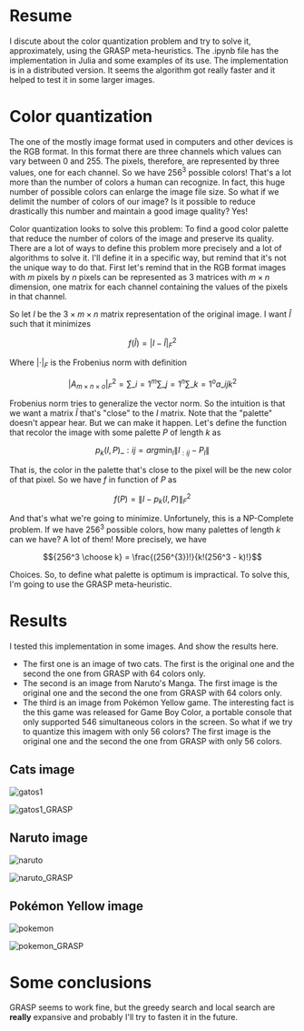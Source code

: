 # Resume

I discute about the color quantization problem and try to solve it, approximately, using the GRASP meta-heuristics. The .ipynb file has the implementation in Julia and some examples of its use. The implementation is in a distributed version. It seems the algorithm got really faster and it helped to test it in some larger images.

# Color quantization

The one of the mostly image format used in computers and other devices is the RGB format. In this format there are three channels which values can vary between 0 and 255. The pixels, therefore, are represented by three values, one for each channel. So we have $256^{3}$ possible colors! That's a lot more than the number of colors a human can recognize. In fact, this huge number of possible colors can enlarge the image file size. So what if we delimit the number of colors of our image? Is it possible to reduce drastically this number and maintain a good image quality? Yes!

Color quantization looks to solve this problem: To find a good color palette that reduce the number of colors of the image and preserve its quality. There are a lot of ways to define this problem more precisely and a lot of algorithms to solve it. I'll define it in a specific way, but remind that it's not the unique way to do that. First let's remind that in the RGB format images with $m$ pixels by $n$ pixels can be represented as $3$ matrices with $m \times n$ dimension, one matrix for each channel containing the values of the pixels in that channel.

So let $I$ be the $3 \times m \times n$ matrix representation of the original image. I want $\hat{I}$ such that it minimizes

$$f(\hat{I}) = |I - \hat{I}|_{F}^{2}$$

Where $|\cdot|_{F}$ is the Frobenius norm with definition

$$|A_{m \times n \times o}|_{F}^{2} = \sum\_{i=1}^{m}\sum\_{j=1}^{n}\sum\_{k=1}^{o}a\_{ijk}^{2}$$

Frobenius norm tries to generalize the vector norm. So the intuition is that we want a matrix $\hat{I}$ that's "close" to the $I$ matrix. Note that the "palette" doesn't appear hear. But we can make it happen. Let's define the function that recolor the image with some palette $P$ of length $k$ as

$$p_{k}(I, P)\_{:ij} = arg\min_{l}\|I_{:ij} - P_{l}\|$$

That is, the color in the palette that's close to the pixel will be the new color of that pixel. So we have $f$ in function of $P$ as

$$f(P)=\|I - p_{k}(I, P)\|_{F}^{2}$$

And that's what we're going to minimize. Unfortunely, this is a NP-Complete problem. If we have $256^{3}$ possible colors, how many palettes of length $k$ can we have? A lot of them! More precisely, we have

$${256^3 \choose k} = \frac{(256^{3})!}{k!(256^3 - k)!}$$

Choices. So, to define what palette is optimum is impractical. To solve this, I'm going to use the GRASP meta-heuristic.

# Results

I tested this implementation in some images. And show the results here.

- The first one is an image of two cats. The first is the original one and the second the one from GRASP with 64 colors only.
- The second is an image from Naruto's Manga. The first image is the original one and the second the one from GRASP with 64 colors only.
- The third is an image from Pokémon Yellow game. The interesting fact is the this game was released for Game Boy Color, a portable console that only supported 546 simultaneous colors in the screen. So what if we try to quantize this imagem with only 56 colors? The first image is the original one and the second the one from GRASP with only 56 colors.

## Cats image

![gatos1](https://github.com/user-attachments/assets/00285c44-7c2e-472e-b15f-32fe4a889dce)

![gatos1_GRASP](https://github.com/user-attachments/assets/adc9d88a-8727-4ae8-ad8f-e3a974fb778c)

## Naruto image

![naruto](https://github.com/user-attachments/assets/134f51e6-dec8-44a9-84d7-69cce350e90f)

![naruto_GRASP](https://github.com/user-attachments/assets/14ff162f-2115-47b6-b73a-c507c31f908e)


## Pokémon Yellow image

![pokemon](https://github.com/user-attachments/assets/8321dda8-2ba1-45a4-af4e-65f7ff3b510d)

![pokemon_GRASP](https://github.com/user-attachments/assets/cc9e233e-296e-473b-937e-b631cd634ccb)


# Some conclusions

GRASP seems to work fine, but the greedy search and local search are **really** expansive and probably I'll try to fasten it in the future.
